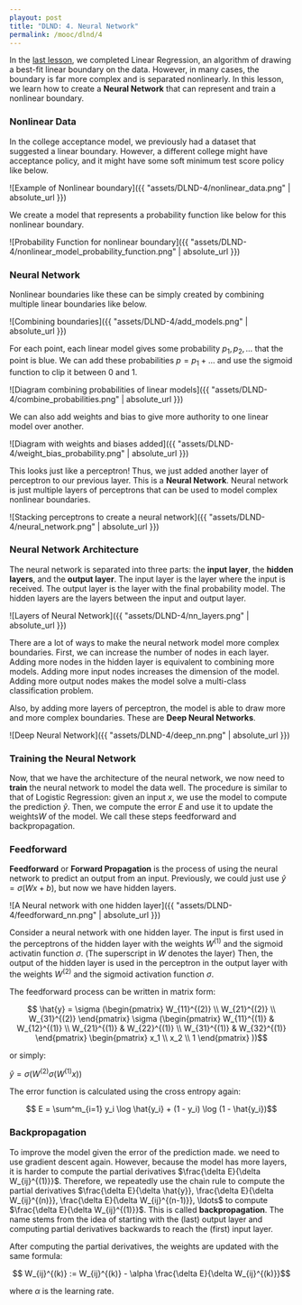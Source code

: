 ```yaml
---
playout: post
title: "DLND: 4. Neural Network"
permalink: /mooc/dlnd/4
---
```


In the [last lesson](/mooc/dlnd/3), we completed Linear Regression, an algorithm of drawing a best-fit linear boundary on the data. However, in many cases, the boundary is far more complex and is separated nonlinearly. In this lesson, we learn how to create a **Neural Network** that can represent and train a nonlinear boundary.

### Nonlinear Data

In the college acceptance model, we previously had a dataset that suggested a linear boundary. However, a different college might have acceptance policy, and it might have some soft minimum test score policy like below.

![Example of Nonlinear boundary]({{ "assets/DLND-4/nonlinear_data.png" | absolute_url }})

We create a model that represents a probability function like below for this nonlinear boundary.

![Probability Function for nonlinear boundary]({{ "assets/DLND-4/nonlinear_model_probability_function.png" | absolute_url }})

### Neural Network

Nonlinear boundaries like these can be simply created by combining multiple linear boundaries like below.

![Combining boundaries]({{ "assets/DLND-4/add_models.png" | absolute_url }})

For each point, each linear model gives some probability $p_1, p_2, \ldots$ that the point is blue. We can add these probabilities $p = p_1 + \ldots$ and use the sigmoid function to clip it between 0 and 1.

![Diagram combining probabilities of linear models]({{ "assets/DLND-4/combine_probabilities.png" | absolute_url }})

We can also add weights and bias to give more authority to one linear model over another.

![Diagram with weights and biases added]({{ "assets/DLND-4/weight_bias_probability.png" | absolute_url }})

This looks just like a perceptron! Thus, we just added another layer of perceptron to our previous layer. This is a **Neural Network**. Neural network is just multiple layers of perceptrons that can be used to model complex nonlinear boundaries.

![Stacking perceptrons to create a neural network]({{ "assets/DLND-4/neural_network.png" | absolute_url }})

### Neural Network Architecture

The neural network is separated into three parts: the **input layer**, the **hidden layers**, and the **output layer**. The input layer is the layer where the input is received. The output layer is the layer with the final probability model. The hidden layers are the layers between the input and output layer.

![Layers of Neural Network]({{ "assets/DLND-4/nn_layers.png" | absolute_url }})

There are a lot of ways to make the neural network model more complex boundaries. First, we can increase the number of nodes in each layer. Adding more nodes in the hidden layer is equivalent to combining more models. Adding more input nodes increases the dimension of the model. Adding more output nodes makes the model solve a multi-class classification problem.

Also, by adding more layers of perceptron, the model is able to draw more and more complex boundaries. These are **Deep Neural Networks**.

![Deep Neural Network]({{ "assets/DLND-4/deep_nn.png" | absolute_url }})

### Training the Neural Network

Now, that we have the architecture of the neural network, we now need to **train** the neural network to model the data well. The procedure is similar to that of Logistic Regression: given an input $x$, we use the model to compute the prediction $\hat{y}$. Then, we compute the error $E$ and use it to update the weights$W$ of the model. We call these steps feedforward and backpropagation.

### Feedforward

**Feedforward** or **Forward Propagation** is the process of using the neural network to predict an output from an input. Previously, we could just use $\hat{y} = \sigma(Wx + b)$, but now we have hidden layers.

![A Neural network with one hidden layer]({{ "assets/DLND-4/feedforward_nn.png" | absolute_url }})

Consider a neural network with one hidden layer. The input is first used in the perceptrons of the hidden layer with the weights $W^{(1)}$ and the sigmoid activatin function $\sigma$. (The superscript in $W$ denotes the layer) Then, the output of the hidden layer is used in the perceptron in the output layer with the weights $W^{(2)}$ and the sigmoid activation function $\sigma$.

The feedforward process can be written in matrix form:

$$ \hat{y} = \sigma (\begin{pmatrix} W_{11}^{(2)} \\ W_{21}^{(2)} \\ W_{31}^{(2)} \end{pmatrix} \sigma (\begin{pmatrix} W_{11}^{(1)} & W_{12}^{(1)} \\ W_{21}^{(1)} & W_{22}^{(1)} \\ W_{31}^{(1)} & W_{32}^{(1)} \end{pmatrix} \begin{pmatrix} x_1 \\ x_2 \\ 1 \end{pmatrix} ))$$

or simply:

$\hat{y} = \sigma ( W^{(2)} \sigma (W^{(1)} x))$

The error function is calculated using the cross entropy again:

$$ E = \sum^m_{i=1} y_i \log \hat{y_i} + (1 - y_i) \log (1 - \hat{y_i})$$

### Backpropagation

To improve the model given the error of the prediction made. we need to use gradient descent again. However, because the model has more layers, it is harder to compute the partial derivatives $\frac{\delta E}{\delta W_{ij}^{(1)}}$. Therefore, we repeatedly use the chain rule to compute the partial derivatives $\frac{\delta E}{\delta \hat{y}}, \frac{\delta E}{\delta W_{ij}^{(n)}}, \frac{\delta E}{\delta W_{ij}^{(n-1)}}, \ldots$ to compute $\frac{\delta E}{\delta W_{ij}^{(1)}}$. This is called **backpropagation**. The name stems from the idea of starting with the (last) output layer and computing partial derivatives backwards to reach the (first) input layer.

After computing the partial derivatives, the weights are updated with the same formula:

$$ W_{ij}^{(k)} := W_{ij}^{(k)} - \alpha \frac{\delta E}{\delta W_{ij}^{(k)}}$$

where $\alpha$ is the learning rate.

